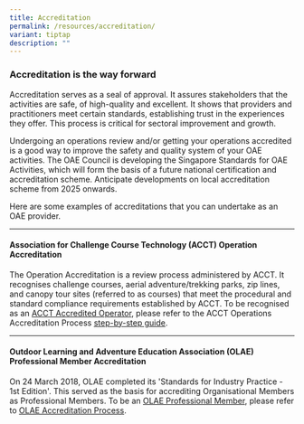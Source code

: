 ```yaml
---
title: Accreditation
permalink: /resources/accreditation/
variant: tiptap
description: ""
---
```

<h3><strong>Accreditation is the way forward</strong></h3>
<p>Accreditation serves as a seal of approval. It assures stakeholders that
the activities are safe, of high-quality and excellent. It shows that providers
and practitioners meet certain standards, establishing trust in the experiences
they offer. This process is critical for sectoral improvement and growth.</p>
<p>Undergoing an operations review and/or getting your operations accredited
is a good way to improve the safety and quality system of your OAE activities.
The OAE Council is developing the Singapore Standards for OAE Activities,
which will form the basis of a future national certification and accreditation
scheme. Anticipate developments on local accreditation scheme from 2025
onwards.</p>
<p>Here are some examples of accreditations that you can undertake as an
OAE provider.</p>
<hr>
<h4>Association for Challenge Course Technology (ACCT) Operation Accreditation</h4>
<p>The Operation Accreditation is a review process administered by ACCT.
It recognises challenge courses, aerial adventure/trekking parks, zip lines,
and canopy tour sites (referred to as courses) that meet the procedural
and standard compliance requirements established by ACCT. To be recognised
as an <a href="https://www.acctinfo.org/accredited-operations" rel="noopener noreferrer nofollow" target="_blank">ACCT Accredited Operator</a>,
please refer to the ACCT Operations Accreditation Process <a href="https://www.acctinfo.org/operation-accreditation-process/" rel="noopener noreferrer nofollow" target="_blank">step-by-step guide</a>.</p>
<hr>
<h4>Outdoor Learning and Adventure Education Association (OLAE) Professional Member Accreditation</h4>
<p>On 24 March 2018, OLAE completed its 'Standards for Industry Practice
- 1st Edition'. This served as the basis for accrediting Organisational
Members as Professional Members. To be an <a href="https://www.olae.sg/our-members" rel="noopener noreferrer nofollow" target="_blank">OLAE Professional Member</a>, please
refer to <a href="https://www.olae.sg/accreditationprofessionalmembers" rel="noopener noreferrer nofollow" target="_blank">OLAE Accreditation Process</a>.</p>
<p></p>